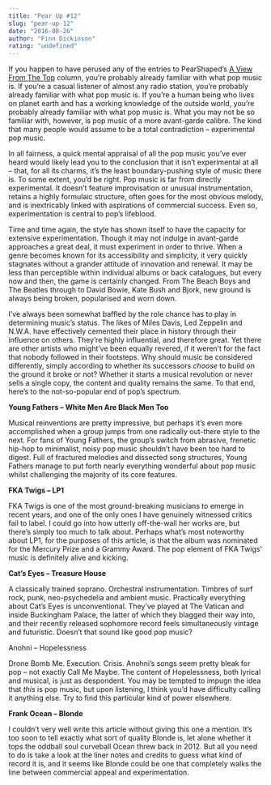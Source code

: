 ```yaml
---
title: "Pear Up #12"
slug: "pear-up-12"
date: "2016-08-26"
author: "Finn Dickinson"
rating: "undefined"
---
```


If you happen to have perused any of the entries to PearShaped’s [A View From The Top](http://pearshapedexeter.com/tag/a-view-from-the-top/) column, you’re probably already familiar with what pop music is. If you’re a casual listener of almost any radio station, you’re probably already familiar with what pop music is. If you’re a human being who lives on planet earth and has a working knowledge of the outside world, you’re probably already familiar with what pop music is. What you may not be so familiar with, however, is pop music of a more avant-garde calibre. The kind that many people would assume to be a total contradiction – experimental pop music.

In all fairness, a quick mental appraisal of all the pop music you’ve ever heard would likely lead you to the conclusion that it isn’t experimental at all – that, for all its charms, it’s the least boundary-pushing style of music there is. To some extent, you’d be right. Pop music is far from directly experimental. It doesn’t feature improvisation or unusual instrumentation, retains a highly formulaic structure, often goes for the most obvious melody, and is inextricably linked with aspirations of commercial success. Even so, experimentation is central to pop’s lifeblood.

Time and time again, the style has shown itself to have the capacity for extensive experimentation. Though it may not indulge in avant-garde approaches a great deal, it must experiment in order to thrive. When a genre becomes known for its accessibility and simplicity, it very quickly stagnates without a grander attitude of innovation and renewal. It may be less than perceptible within individual albums or back catalogues, but every now and then, the game is certainly changed. From The Beach Boys and The Beatles through to David Bowie, Kate Bush and Bjork, new ground is always being broken, popularised and worn down.

I’ve always been somewhat baffled by the role chance has to play in determining music’s status. The likes of Miles Davis, Led Zeppelin and N.W.A. have effectively cemented their place in history through their influence on others. They’re highly influential, and therefore great. Yet there are other artists who might’ve been equally revered, if it weren’t for the fact that nobody followed in their footsteps. Why should music be considered differently, simply according to whether its successors _choose_ to build on the ground it broke or not? Whether it starts a musical revolution or never sells a single copy, the content and quality remains the same. To that end, here’s to the not-so-popular end of pop’s spectrum.

**Young Fathers – White Men Are Black Men Too**

Musical reinventions are pretty impressive, but perhaps it’s even more accomplished when a group jumps from one radically out-there style to the next. For fans of Young Fathers, the group’s switch from abrasive, frenetic hip-hop to minimalist, noisy pop music shouldn’t have been too hard to digest. Full of fractured melodies and dissected song structures, Young Fathers manage to put forth nearly everything wonderful about pop music whilst challenging the majority of its core features.

**FKA Twigs – LP1**

FKA Twigs is one of the most ground-breaking musicians to emerge in recent years, and one of the only ones I have genuinely witnessed critics fail to label. I could go into how utterly off-the-wall her works are, but there’s simply too much to talk about. Perhaps what’s most noteworthy about LP1, for the purposes of this article, is that the album was nominated for the Mercury Prize and a Grammy Award. The pop element of FKA Twigs’ music is definitely alive and kicking.

**Cat’s Eyes – Treasure House**

A classically trained soprano. Orchestral instrumentation. Timbres of surf rock, punk, neo-psychedelia and ambient music. Practically everything about Cat’s Eyes is unconventional. They’ve played at The Vatican and inside Buckingham Palace, the latter of which they blagged their way into, and their recently released sophomore record feels simultaneously vintage and futuristic. Doesn’t that sound like good pop music?

Anohni – Hopelessness

Drone Bomb Me. Execution. Crisis. Anohni’s songs seem pretty bleak for pop – not exactly Call Me Maybe. The content of Hopelessness, both lyrical and musical, is just as despondent. You may be tempted to impugn the idea that _this_ is pop music, but upon listening, I think you’d have difficulty calling it anything else. Try to find this particular kind of power elsewhere.

**Frank Ocean – Blonde**

I couldn’t very well write this article without giving this one a mention. It’s too soon to tell exactly what sort of quality Blonde is, let alone whether it tops the oddball soul curveball Ocean threw back in 2012. But all you need to do is take a look at the liner notes and credits to guess what kind of record it is, and it seems like Blonde could be one that completely walks the line between commercial appeal and experimentation.
